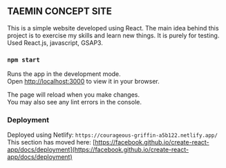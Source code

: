 ## TAEMIN CONCEPT SITE
This is a simple website developed using React. The main idea behind this project is to exercise my skills and learn new things. It is purely for testing.
Used React.js, javascript, GSAP3.

### `npm start`

Runs the app in the development mode.\
Open [http://localhost:3000](http://localhost:3000) to view it in your browser.

The page will reload when you make changes.\
You may also see any lint errors in the console.

### Deployment
Deployed using Netlify: ```https://courageous-griffin-a5b122.netlify.app/```
This section has moved here: [https://facebook.github.io/create-react-app/docs/deployment](https://facebook.github.io/create-react-app/docs/deployment)
